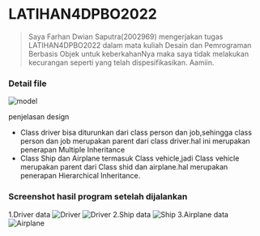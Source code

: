 # LATIHAN4DPBO2022

>Saya Farhan Dwian Saputra(2002969) mengerjakan tugas LATIHAN4DPBO2022 dalam mata kuliah Desain dan Pemrograman Berbasis Objek untuk keberkahanNya maka saya tidak melakukan kecurangan seperti yang telah dispesifikasikan. Aamiin.

### Detail file

  ![model](https://user-images.githubusercontent.com/68465767/156912960-b3e6a3ee-1c1e-41f2-abe7-908f77298c2c.jpg) 


  penjelasan design
- Class driver bisa diturunkan dari class person dan job,sehingga class person dan job merupakan parent dari class driver.hal ini merupakan penerapan Multiple Inheritance
- Class Ship dan Airplane termasuk Class vehicle,jadi Class vehicle merupakan parent dari Class shid dan airplane.hal merupakan penerapan Hierarchical Inheritance.

### Screenshot hasil program setelah dijalankan
1.Driver data
![Driver](https://user-images.githubusercontent.com/68465767/156912963-24ef8959-3ed8-4bfc-b1ca-c1fa48685ccd.png)
![Driver](https://user-images.githubusercontent.com/68465767/156912965-798c0f26-2c03-4f32-8dce-e23510efacee.png)
2.Ship data
![Ship](https://user-images.githubusercontent.com/68465767/156912968-795fc8dd-9777-4ea8-944d-4b1402c62db5.png)
3.Airplane data
![Airplane](https://user-images.githubusercontent.com/68465767/156912969-833fcce5-c583-4826-ba39-614b8d8f5e94.png)

